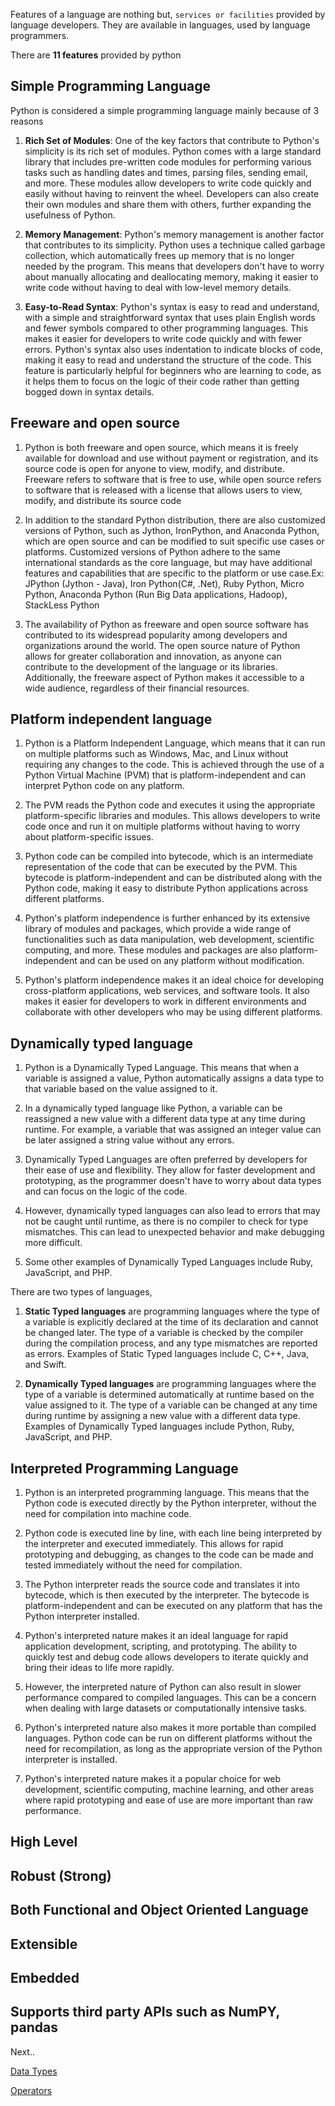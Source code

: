 
Features of a language are nothing but, `services or facilities` provided by language developers. They are available in languages, used by language programmers.

There are **11 features** provided by python

## Simple Programming Language

Python is considered a simple programming language mainly because of 3 reasons
1. **Rich Set of Modules**: One of the key factors that contribute to Python's simplicity is its rich set of modules. Python comes with a large standard library that includes pre-written code modules for performing various tasks such as handling dates and times, parsing files, sending email, and more. These modules allow developers to write code quickly and easily without having to reinvent the wheel. Developers can also create their own modules and share them with others, further expanding the usefulness of Python.
   
2. **Memory Management**: Python's memory management is another factor that contributes to its simplicity. Python uses a technique called garbage collection, which automatically frees up memory that is no longer needed by the program. This means that developers don't have to worry about manually allocating and deallocating memory, making it easier to write code without having to deal with low-level memory details.
   
3. **Easy-to-Read Syntax**: Python's syntax is easy to read and understand, with a simple and straightforward syntax that uses plain English words and fewer symbols compared to other programming languages. This makes it easier for developers to write code quickly and with fewer errors. Python's syntax also uses indentation to indicate blocks of code, making it easy to read and understand the structure of the code. This feature is particularly helpful for beginners who are learning to code, as it helps them to focus on the logic of their code rather than getting bogged down in syntax details.

## Freeware and open source

1. Python is both freeware and open source, which means it is freely available for download and use without payment or registration, and its source code is open for anyone to view, modify, and distribute. Freeware refers to software that is free to use, while open source refers to software that is released with a license that allows users to view, modify, and distribute its source code

2. In addition to the standard Python distribution, there are also customized versions of Python, such as Jython, IronPython, and Anaconda Python, which are open source and can be modified to suit specific use cases or platforms. Customized versions of Python adhere to the same international standards as the core language, but may have additional features and capabilities that are specific to the platform or use case.Ex: JPython (Jython - Java), Iron Python(C#, .Net), Ruby Python, Micro Python, Anaconda Python (Run Big Data applications, Hadoop), StackLess Python
   
3. The availability of Python as freeware and open source software has contributed to its widespread popularity among developers and organizations around the world. The open source nature of Python allows for greater collaboration and innovation, as anyone can contribute to the development of the language or its libraries. Additionally, the freeware aspect of Python makes it accessible to a wide audience, regardless of their financial resources.

## **Platform independent language**
  
1. Python is a Platform Independent Language, which means that it can run on multiple platforms such as Windows, Mac, and Linux without requiring any changes to the code. This is achieved through the use of a Python Virtual Machine (PVM) that is platform-independent and can interpret Python code on any platform.

2. The PVM reads the Python code and executes it using the appropriate platform-specific libraries and modules. This allows developers to write code once and run it on multiple platforms without having to worry about platform-specific issues.

3. Python code can be compiled into bytecode, which is an intermediate representation of the code that can be executed by the PVM. This bytecode is platform-independent and can be distributed along with the Python code, making it easy to distribute Python applications across different platforms.

4. Python's platform independence is further enhanced by its extensive library of modules and packages, which provide a wide range of functionalities such as data manipulation, web development, scientific computing, and more. These modules and packages are also platform-independent and can be used on any platform without modification.

5. Python's platform independence makes it an ideal choice for developing cross-platform applications, web services, and software tools. It also makes it easier for developers to work in different environments and collaborate with other developers who may be using different platforms.


## Dynamically typed language

1.  Python is a Dynamically Typed Language. This means that when a variable is assigned a value, Python automatically assigns a data type to that variable based on the value assigned to it.
   
2.  In a dynamically typed language like Python, a variable can be reassigned a new value with a different data type at any time during runtime. For example, a variable that was assigned an integer value can be later assigned a string value without any errors.
   
3.  Dynamically Typed Languages are often preferred by developers for their ease of use and flexibility. They allow for faster development and prototyping, as the programmer doesn't have to worry about data types and can focus on the logic of the code.
   
4.  However, dynamically typed languages can also lead to errors that may not be caught until runtime, as there is no compiler to check for type mismatches. This can lead to unexpected behavior and make debugging more difficult.
   
5.  Some other examples of Dynamically Typed Languages include Ruby, JavaScript, and PHP.
   
There are two types of languages,

1. **Static Typed languages** are programming languages where the type of a variable is explicitly declared at the time of its declaration and cannot be changed later. The type of a variable is checked by the compiler during the compilation process, and any type mismatches are reported as errors. Examples of Static Typed languages include C, C++, Java, and Swift.

2. **Dynamically Typed languages** are programming languages where the type of a variable is determined automatically at runtime based on the value assigned to it. The type of a variable can be changed at any time during runtime by assigning a new value with a different data type. Examples of Dynamically Typed languages include Python, Ruby, JavaScript, and PHP.

## Interpreted Programming Language

1. Python is an interpreted programming language. This means that the Python code is executed directly by the Python interpreter, without the need for compilation into machine code.

2. Python code is executed line by line, with each line being interpreted by the interpreter and executed immediately. This allows for rapid prototyping and debugging, as changes to the code can be made and tested immediately without the need for compilation.

3. The Python interpreter reads the source code and translates it into bytecode, which is then executed by the interpreter. The bytecode is platform-independent and can be executed on any platform that has the Python interpreter installed.

4. Python's interpreted nature makes it an ideal language for rapid application development, scripting, and prototyping. The ability to quickly test and debug code allows developers to iterate quickly and bring their ideas to life more rapidly.

5. However, the interpreted nature of Python can also result in slower performance compared to compiled languages. This can be a concern when dealing with large datasets or computationally intensive tasks.

6. Python's interpreted nature also makes it more portable than compiled languages. Python code can be run on different platforms without the need for recompilation, as long as the appropriate version of the Python interpreter is installed.

7. Python's interpreted nature makes it a popular choice for web development, scientific computing, machine learning, and other areas where rapid prototyping and ease of use are more important than raw performance.

## High Level
    
## Robust (Strong)
    
## Both Functional and Object Oriented Language
    
## Extensible
    
## Embedded
    
## Supports third party APIs such as NumPY, pandas



Next..

[Data Types](../core/Data%20Types.md)

[Operators](../core/Operations/Operators.md)